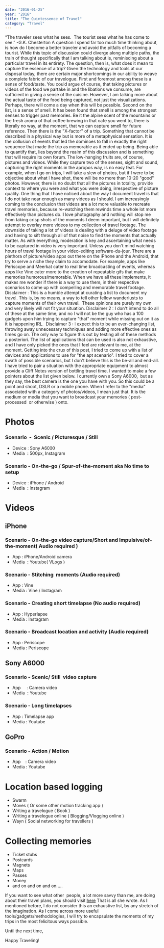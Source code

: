 ```yaml
---
date: "2016-01-25"
year: "2016"
title: "The Quintessence of Travel"
category: "Travel"
---
```

“The traveler sees what he sees.  The tourist sees what he has come to see.”
-G.K. Chesterton
A question I spend far too much time thinking about, is how do I become a better traveler and avoid the pitfalls of becoming a tourist. While this topic of discussion could diverge along multiple paths, the train of thought specifically that I am talking about is, reminiscing about a particular travel in its entirety. The question, then is, what does it mean to capture the essence of a trip? Given the technology and tools at our disposal today, there are certain major shortcomings in our ability to weave a complete fabric of our travelogue.
First and foremost among these is a sense of food/taste. You could argue of course, that taking pictures or videos of the food we partake in and the libations we consume, are sufficient in giving a sense of the cuisine. However, I am talking more about the actual taste of the food being captured, not just the visualizations. Perhaps, there will come a day when this will be possible.
Second on the list, is a sense of smell. It has been found that smell is among the strongest senses to trigger past memories. Be it the alpine scent of the mountains or the fresh aroma of that coffee brewing in that cafe you went to, there is literally no way, at the moment, that we can capture smell for future reference.
Then there is the "X-factor" of a trip. Something that cannot be described in a physical way but is more of a metaphysical sensation. It is the collusion of events that led the dominoes to fall in exactly the right sequence that made the trip as memorable as it ended up being. Being able to quantify that, lies beyond the realm of this discussion and is something that will require its own forum.
The low-hanging fruits are, of course, pictures and videos. While they capture two of the senses, sight and sound, capturing the right moments in the apropos way, is no easy feat. For example, when I go on trips, I will take a slew of photos, but if I were to be objective about what I have shot, there will be no more than 10-20 "good" photos. However, there is no doubt that all the pictures in totality, provide context to where you were and what you were doing, irrespective of picture quality.
One thing that I have noticed about the way I document travel is that I do not take near enough as many videos as I should. I am increasingly coming to the conclusion that videos are a lot more valuable to recreate travel memories, because re-watching them rewinds time a whole lot more effectively than pictures do. I love photography and nothing will stop me from taking crisp shots of the moments I deem important, but I will definitely attempt to overlay more videos to my collection of travel footage. The downside of taking a lot of videos is dealing with a deluge of video footage and having to sift through all of that noise to find the moments that actually matter. As with everything, moderation is key and ascertaining what needs to be captured in video is very important. Unless you don't mind watching hours of travel footage in your video-editing software-du-jour.
There are a plethora of picture/video apps out there on the iPhone and the Android, that try to serve a niche they claim to accomodate. For example, apps like Periscope and Meerkat cater to real time broadcasting of events, whereas apps like Vine cater more to the creation of repeatable gifs that make memories humorous/memorable. When we have all these implements, it makes me wonder if there is a way to use them, in their respective scenarios to come up with compelling and memorable travel footage.
Disclaimer : This is a humble attempt at curating a list to document my travel. This is, by no means, a way to tell other fellow wanderlusts to capture moments of their own travel.  These opinions are purely my own and very likely will not fit your situation.
Disclaimer 2 : I don't intend to do all of these at the same time, and no I will not be the guy who has a 100 gadgets upon him trying to capture "that" moment while missing out on it as it is happening IRL. 
Disclaimer 3 : I expect this to be an ever-changing list, throwing away unnecessary techniques and adding more effective ones as times go on. The only way to figure this out by testing all of these methods a posteriori. The list of applications that can be used is also not exhaustive, and I have only picked the ones that I feel are relevant to me, at the moment.
Getting into the crux of this post, I tried to come up with a list of devices and applications to use for "the apt scenario". I tried to cover a swath of possible scenarios, but I don't believe this is the be-all and end-all. I have tried to pair a situation with the appropriate equipment to almost provide a Cliff Notes version of bottling travel time.
I wanted to make a few pointers about the list given below. I currently own a Sony A6000,  but as they say, the best camera is the one you have with you. So this could be a point and shoot, DSLR or a mobile phone. When I refer to the "media" associated with a category of photos/videos, I mean just that. It is the medium or media that you want to broadcast your memories ( post-processed  or otherwise ) onto.

# Photos
### Scenario  -  Scenic / Picturesque / Still 
- Device : Sony A6000
- Media  : 500px, Instagram

### Scenario - On-the-go / Spur-of-the-moment aka No time to setup
- Device : iPhone / Android
- Media  : Instagram

# Videos
## iPhone
### Scenario - On-the-go video capture/Short and Impulsive/of-the-moment( Audio required )
- App : iPhone/Android camera
- Media  : Youtube( VLogs )

### Scenario - Stitching  moments (Audio required)
- App : Vine
- Media : Vine / Instagram

### Scenario - Creating short timelapse (No audio required)
- App : Hyperlapse
- Media : Instagram

### Scenario - Broadcast location and activity (Audio required) 
- App : Periscope
- Media : Periscope

## Sony A6000
### Scenario - Scenic/ Still  video capture 
- App     : Camera video
- Media  : Youtube

### Scenario - Long timelapses 
- App : Timelapse app
- Media : Youtube

## GoPro
### Scenario - Action / Motion 
- App    : Camera video
- Media : Youtube

# Location based logging
- Swarm
- Moves ( Or some other motion tracking app )
- Writing a travelogue ( Book )
- Writing a travelogue online ( Blogging/Vlogging online )
- Wayn ( Social networking for travellers )

# Collecting memories 
- Ticket stubs
- Postcards
- Magnets
- Maps
- Passes
- Money
- and on and on and on.....

If you want to see what other  people, a lot more savvy than me, are doing about their travel plans, you should visit [here](https://www.pinterest.com/explore/travel-memories/">https://www.pinterest.com/explore/travel-memories)
That is all she wrote. As I mentioned before, I do not consider this an exhaustive list, by any stretch of the imagination. As I come across more useful tools/gadgets/methodologies, I will try to encapsulate the moments of my trips in the most felicitous ways possible.

Until the next time,

Happy Traveling!

